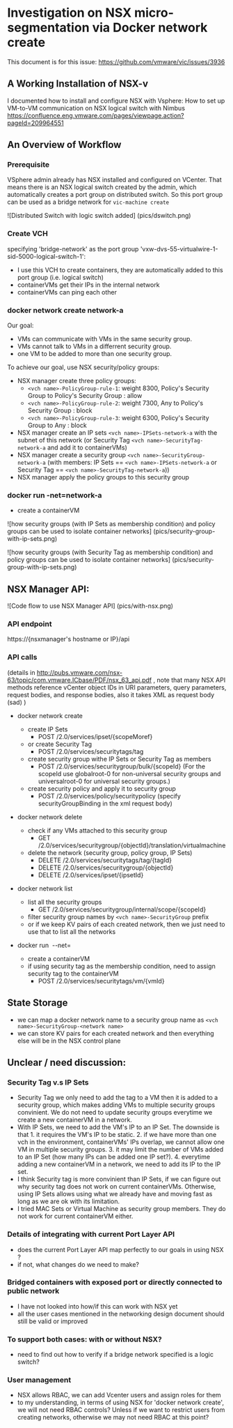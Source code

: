 # Investigation on NSX micro-segmentation via Docker network create
This document is for this issue: https://github.com/vmware/vic/issues/3936


## A Working Installation of NSX-v
I documented how to install and configure NSX with Vsphere: How to set up VM-to-VM communication on NSX logical switch with Nimbus
https://confluence.eng.vmware.com/pages/viewpage.action?pageId=209964551

## An Overview of Workflow

### Prerequisite
VSphere admin already has NSX installed and configured on VCenter. That means there is an NSX logical switch created by the admin, which automatically creates a port group on distributed switch.
So this port group can be used as a bridge network for `vic-machine create`

![Distributed Switch with logic switch added] (pics/dswitch.png)

### Create VCH 
specifying 'bridge-network' as the port group 'vxw-dvs-55-virtualwire-1-sid-5000-logical-switch-1':
  * I use this VCH to create containers, they are automatically added to this port group (i.e. logical switch)
  * containerVMs get their IPs in the internal network
  * containerVMs can ping each other

### docker network create network-a
Our goal:
  * VMs can communicate with VMs in the same security group.
  * VMs cannot talk to VMs in a differrent security group.
  * one VM to be added to more than one security group.

To achieve our goal, use NSX security/policy groups:
  * NSX manager create three policy groups:
     * `<vch name>-PolicyGroup-rule-1`: weight 8300, Policy's Security Group to Policy's Security Group :  allow
     * `<vch name>-PolicyGroup-rule-2`: weight 7300, Any to Policy's Security Group : block
     * `<vch name>-PolicyGroup-rule-3`: weight 6300, Policy's Security Group to Any : block
  * NSX manager create an IP sets  `<vch name>-IPSets-network-a` with the subnet of this network (or Security Tag `<vch name>-SecurityTag-network-a` and add it to containerVMs)
  * NSX manager create a security group `<vch name>-SecurityGroup-network-a` (with members: IP Sets == `<vch name>-IPSets-network-a` or Security Tag == `<vch name>-SecurityTag-network-a`))
  * NSX manager apply the policy groups to this security group

### docker run -net=network-a
  * create a containerVM 

![how security groups (with IP Sets as membership condition) and policy groups can be used to isolate container networks] (pics/security-group-with-ip-sets.png)

![how security groups (with Security Tag as membership condition) and policy groups can be used to isolate container networks] (pics/security-group-with-ip-sets.png)

## NSX Manager API:
![Code flow to use NSX Manager API] (pics/with-nsx.png)

### API endpoint
https://{nsxmanager's hostname or IP}/api 

### API calls
(details in http://pubs.vmware.com/nsx-63/topic/com.vmware.ICbase/PDF/nsx_63_api.pdf , note that many NSX API methods reference vCenter object IDs in URI parameters, query parameters, request bodies, and response bodies, also it takes XML as request body (sad) )
* docker network create
  * create IP Sets
     * POST /2.0/services/ipset/{scopeMoref}
  * or create Security Tag
     * POST /2.0/services/securitytags/tag
  * create security group withe IP Sets or Security Tag as members
     * POST /2.0/services/securitygroup/bulk/{scopeId} (For the scopeId use globalroot-0 for non-universal security groups and universalroot-0 for universal security groups.)
  * create security policy and apply it to security group
     * POST /2.0/services/policy/securitypolicy (specify securityGroupBinding in the xml request body)

* docker network delete 
  * check if any VMs attached to this security group
     * GET /2.0/services/securitygroup/{objectId}/translation/virtualmachine 
  * delete the network (security group, policy group, IP Sets)
     * DELETE /2.0/services/securitytags/tag/{tagId}
     * DELETE /2.0/services/securitygroup/{objectId} 
     * DELETE /2.0/services/ipset/{ipsetId}

* docker network list
  * list all the security groups
    * GET /2.0/services/securitygroup/internal/scope/{scopeId}
  * filter security group names by `<vch name>-SecurityGroup` prefix
  * or if we keep KV pairs of each created network, then we just need to use that to list all the networks

* docker run <image> --net=<network-name>
  * create a containerVM
  * if using security tag as the membership condition, need to assign security tag to the containerVM
    * POST /2.0/services/securitytags/vm/{vmId}

## State Storage
  * we can map a docker network name to a security group name as `<vch name>-SecurityGroup-<network name>`
  * we can store KV pairs for each created network and then everything else will be in the NSX control plane

## Unclear / need discussion:
### Security Tag v.s IP Sets
  * Security Tag we only need to add the tag to a VM then it is added to a security group, which makes adding VMs to multiple security groups convinient. We do not need to update security groups everytime we create a new containerVM in a network.
  * With IP Sets, we need to add the VM's IP to an IP Set. The downside is that 1. it requires the VM's IP to be static. 2. if we have more than one vch in the environment, containerVMs' IPs overlap, we cannot allow one VM in multiple security groups. 3. it may limit the number of VMs added to an IP Set (how many IPs can be added one IP set?). 4. everytime adding a new containerVM in a network, we need to add its IP to the IP set.
  * I think Security tag is more convinient than IP Sets, if we can figure out why security tag does not work on current containerVMs. Otherwise, using IP Sets allows using what we already have and moving fast as long as we are ok with its limitation. 
  * I tried MAC Sets or Virtual Machine as security group members. They do not work for current containerVM either.

### Details of integrating with current Port Layer API 
  * does the current Port Layer API map perfectly to our goals in using NSX ?
  * if not, what changes do we need to make?

### Bridged containers with exposed port or directly connected to public network
  * I have not looked into how/if this can work with NSX yet
  * all the user cases mentioned in the networking design document should still be valid or improved

### To support both cases: with or without NSX?
  * need to find out how to verify if a bridge network specified is a logic switch?

### User management
  * NSX allows RBAC, we can add Vcenter users and assign roles for them
  * to my understanding, in terms of using NSX for 'docker network create', we will not need RBAC controls? Unless if we want to restrict users from creating networks, otherwise we may not need RBAC at this point?



